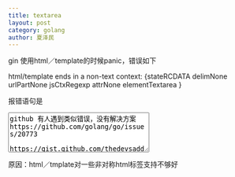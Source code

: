 ```yaml
---
title: textarea
layout: post
category: golang
author: 夏泽民
---
```

gin 使用html／template的时候panic，错误如下

html/template  ends in a non-text context: {stateRCDATA delimNone urlPartNone jsCtxRegexp attrNone elementTextarea <nil>}
<!-- more -->
报错语句是
<textarea id="story" name="story" rows="5" cols="33">
github 有人遇到类似错误，没有解决方案
https://github.com/golang/go/issues/20773

https://gist.github.com/thedevsaddam/716b939ffeab05754eaa483dd70dee40

https://git.thecorams.net/Mirrors/hugo/commit/167c01530bb295c8b8d35921eb27ffa5bee76dfe

解决办法：
替换为
<textarea id="story" name="story" rows="5" cols="33"></textarea>

原因：html／tmplate对一些非对称html标签支持不够好 
